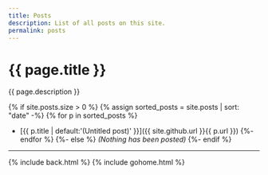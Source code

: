 ```yaml
---
title: Posts
description: List of all posts on this site.
permalink: posts
---
```


# {{ page.title }}

{{ page.description }}

{% if site.posts.size > 0 %}
{% assign sorted_posts = site.posts | sort: "date" -%}
{% for p in sorted_posts %}
- [{{ p.title | default:'(Untitled post)' }}]({{ site.github.url }}{{ p.url }})
{%- endfor %}
{%- else %}
_(Nothing has been posted)_
{%- endif %}

---

{% include back.html %}
{% include gohome.html %}
